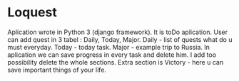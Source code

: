 # Loquest
Aplication wrote in Python 3 (django framework).
It is toDo aplication. User can add quest in 3 tabel : Daily, Today, Major.
Daily - list of quests what do u must everyday.
Today - today task.
Major - example trip to Russia.
In aplication we can save progress in every task and delete him. I add too possibility delete the whole sections.
Extra section is Victory - here u can save important things of your life.
